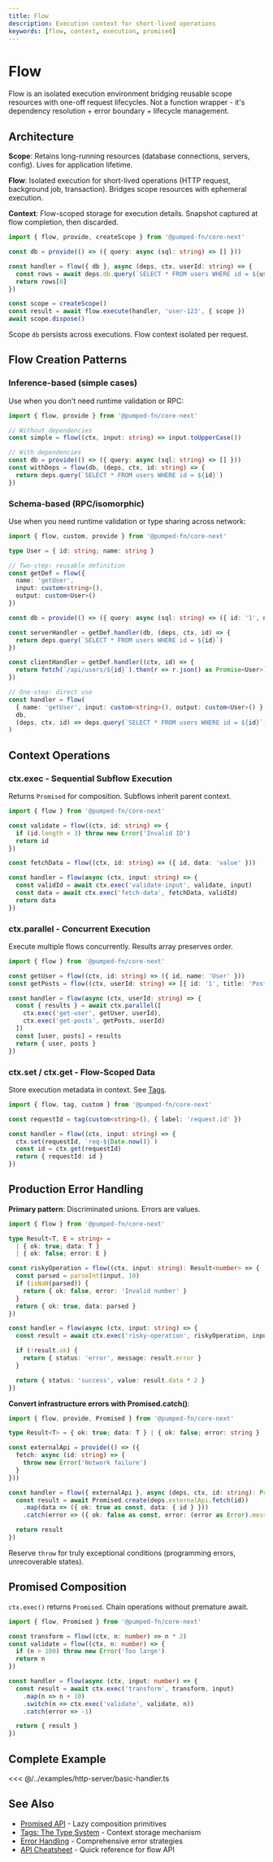 ```yaml
---
title: Flow
description: Execution context for short-lived operations
keywords: [flow, context, execution, promised]
---
```


# Flow

Flow is an isolated execution environment bridging reusable scope resources with one-off request lifecycles. Not a function wrapper - it's dependency resolution + error boundary + lifecycle management.

## Architecture

**Scope**: Retains long-running resources (database connections, servers, config). Lives for application lifetime.

**Flow**: Isolated execution for short-lived operations (HTTP request, background job, transaction). Bridges scope resources with ephemeral execution.

**Context**: Flow-scoped storage for execution details. Snapshot captured at flow completion, then discarded.

```ts twoslash
import { flow, provide, createScope } from '@pumped-fn/core-next'

const db = provide(() => ({ query: async (sql: string) => [] }))

const handler = flow({ db }, async (deps, ctx, userId: string) => {
  const rows = await deps.db.query(`SELECT * FROM users WHERE id = ${userId}`)
  return rows[0]
})

const scope = createScope()
const result = await flow.execute(handler, 'user-123', { scope })
await scope.dispose()
```

Scope `db` persists across executions. Flow context isolated per request.

## Flow Creation Patterns

### Inference-based (simple cases)

Use when you don't need runtime validation or RPC:

```ts twoslash
import { flow, provide } from '@pumped-fn/core-next'

// Without dependencies
const simple = flow((ctx, input: string) => input.toUpperCase())

// With dependencies
const db = provide(() => ({ query: async (sql: string) => [] }))
const withDeps = flow(db, (deps, ctx, id: string) => {
  return deps.query(`SELECT * FROM users WHERE id = ${id}`)
})
```

### Schema-based (RPC/isomorphic)

Use when you need runtime validation or type sharing across network:

```ts twoslash
import { flow, custom, provide } from '@pumped-fn/core-next'

type User = { id: string; name: string }

// Two-step: reusable definition
const getDef = flow({
  name: 'getUser',
  input: custom<string>(),
  output: custom<User>()
})

const db = provide(() => ({ query: async (sql: string) => ({ id: '1', name: 'User' } as User) }))

const serverHandler = getDef.handler(db, (deps, ctx, id) => {
  return deps.query(`SELECT * FROM users WHERE id = ${id}`)
})

const clientHandler = getDef.handler((ctx, id) => {
  return fetch(`/api/users/${id}`).then(r => r.json() as Promise<User>)
})

// One-step: direct use
const handler = flow(
  { name: 'getUser', input: custom<string>(), output: custom<User>() },
  db,
  (deps, ctx, id) => deps.query(`SELECT * FROM users WHERE id = ${id}`)
)
```

## Context Operations

### ctx.exec - Sequential Subflow Execution

Returns `Promised` for composition. Subflows inherit parent context.

```ts twoslash
import { flow } from '@pumped-fn/core-next'

const validate = flow((ctx, id: string) => {
  if (id.length < 3) throw new Error('Invalid ID')
  return id
})

const fetchData = flow((ctx, id: string) => ({ id, data: 'value' }))

const handler = flow(async (ctx, input: string) => {
  const validId = await ctx.exec('validate-input', validate, input)
  const data = await ctx.exec('fetch-data', fetchData, validId)
  return data
})
```

### ctx.parallel - Concurrent Execution

Execute multiple flows concurrently. Results array preserves order.

```ts twoslash
import { flow } from '@pumped-fn/core-next'

const getUser = flow((ctx, id: string) => ({ id, name: 'User' }))
const getPosts = flow((ctx, userId: string) => [{ id: '1', title: 'Post' }])

const handler = flow(async (ctx, userId: string) => {
  const { results } = await ctx.parallel([
    ctx.exec('get-user', getUser, userId),
    ctx.exec('get-posts', getPosts, userId)
  ])
  const [user, posts] = results
  return { user, posts }
})
```

### ctx.set / ctx.get - Flow-Scoped Data

Store execution metadata in context. See [Tags](./02-tags-the-type-system.md).

```ts twoslash
import { flow, tag, custom } from '@pumped-fn/core-next'

const requestId = tag(custom<string>(), { label: 'request.id' })

const handler = flow((ctx, input: string) => {
  ctx.set(requestId, `req-${Date.now()}`)
  const id = ctx.get(requestId)
  return { requestId: id }
})
```

## Production Error Handling

**Primary pattern**: Discriminated unions. Errors are values.

```ts twoslash
import { flow } from '@pumped-fn/core-next'

type Result<T, E = string> =
  | { ok: true; data: T }
  | { ok: false; error: E }

const riskyOperation = flow((ctx, input: string): Result<number> => {
  const parsed = parseInt(input, 10)
  if (isNaN(parsed)) {
    return { ok: false, error: 'Invalid number' }
  }
  return { ok: true, data: parsed }
})

const handler = flow(async (ctx, input: string) => {
  const result = await ctx.exec('risky-operation', riskyOperation, input)

  if (!result.ok) {
    return { status: 'error', message: result.error }
  }

  return { status: 'success', value: result.data * 2 }
})
```

**Convert infrastructure errors with Promised.catch()**:

```ts twoslash
import { flow, provide, Promised } from '@pumped-fn/core-next'

type Result<T> = { ok: true; data: T } | { ok: false; error: string }

const externalApi = provide(() => ({
  fetch: async (id: string) => {
    throw new Error('Network failure')
  }
}))

const handler = flow({ externalApi }, async (deps, ctx, id: string): Promise<Result<{ id: string }>> => {
  const result = await Promised.create(deps.externalApi.fetch(id))
    .map(data => ({ ok: true as const, data: { id } }))
    .catch(error => ({ ok: false as const, error: (error as Error).message }))

  return result
})
```

Reserve `throw` for truly exceptional conditions (programming errors, unrecoverable states).

## Promised Composition

`ctx.exec()` returns `Promised`. Chain operations without premature await.

```ts twoslash
import { flow, Promised } from '@pumped-fn/core-next'

const transform = flow((ctx, n: number) => n * 2)
const validate = flow((ctx, n: number) => {
  if (n > 100) throw new Error('Too large')
  return n
})

const handler = flow(async (ctx, input: number) => {
  const result = await ctx.exec('transform', transform, input)
    .map(n => n + 10)
    .switch(n => ctx.exec('validate', validate, n))
    .catch(error => -1)

  return { result }
})
```

## Complete Example

<<< @/../examples/http-server/basic-handler.ts

## See Also

- [Promised API](./07-promised-api.md) - Lazy composition primitives
- [Tags: The Type System](./02-tags-the-type-system.md) - Context storage mechanism
- [Error Handling](./10-error-handling.md) - Comprehensive error strategies
- [API Cheatsheet](../reference/api-cheatsheet.md) - Quick reference for flow API
